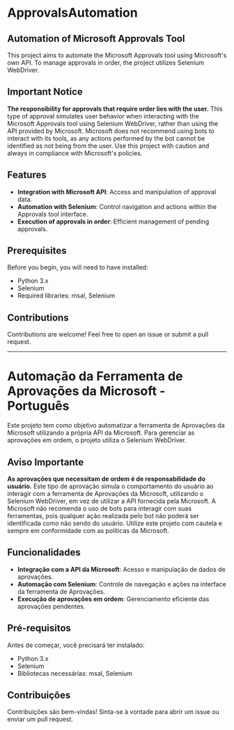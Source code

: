 # ApprovalsAutomation

## Automation of Microsoft Approvals Tool

This project aims to automate the Microsoft Approvals tool using Microsoft's own API. To manage approvals in order, the project utilizes Selenium WebDriver.

## Important Notice

**The responsibility for approvals that require order lies with the user.** This type of approval simulates user behavior when interacting with the Microsoft Approvals tool using Selenium WebDriver, rather than using the API provided by Microsoft. Microsoft does not recommend using bots to interact with its tools, as any actions performed by the bot cannot be identified as not being from the user. Use this project with caution and always in compliance with Microsoft's policies.

## Features

- **Integration with Microsoft API**: Access and manipulation of approval data.
- **Automation with Selenium**: Control navigation and actions within the Approvals tool interface.
- **Execution of approvals in order**: Efficient management of pending approvals.

## Prerequisites

Before you begin, you will need to have installed:

- Python 3.x
- Selenium
- Required libraries: msal, Selenium

## Contributions

Contributions are welcome! Feel free to open an issue or submit a pull request.


---


# Automação da Ferramenta de Aprovações da Microsoft - Português

Este projeto tem como objetivo automatizar a ferramenta de Aprovações da Microsoft utilizando a própria API da Microsoft. Para gerenciar as aprovações em ordem, o projeto utiliza o Selenium WebDriver.

## Aviso Importante

**As aprovações que necessitam de ordem é de responsabilidade do usuário.** Este tipo de aprovação simula o comportamento do usuário ao interagir com a ferramenta de Aprovações da Microsoft, utilizando o Selenium WebDriver, em vez de utilizar a API fornecida pela Microsoft. A Microsoft não recomenda o uso de bots para interagir com suas ferramentas, pois qualquer ação realizada pelo bot não poderá ser identificada como não sendo do usuário. Utilize este projeto com cautela e sempre em conformidade com as políticas da Microsoft.

## Funcionalidades

- **Integração com a API da Microsoft**: Acesso e manipulação de dados de aprovações.
- **Automação com Selenium**: Controle de navegação e ações na interface da ferramenta de Aprovações.
- **Execução de aprovações em ordem**: Gerenciamento eficiente das aprovações pendentes.

## Pré-requisitos

Antes de começar, você precisará ter instalado:

- Python 3.x
- Selenium
- Bibliotecas necessárias: msal, Selenium

## Contribuições
Contribuições são bem-vindas! Sinta-se à vontade para abrir um issue ou enviar um pull request.
